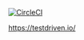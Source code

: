[![CircleCI](https://circleci.com/gh/maxalbert/testdriven-io-course.svg?style=shield)](https://circleci.com/gh/maxalbert/testdriven-io-course)

https://testdriven.io/
